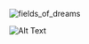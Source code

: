 <!--
**JamesMoreau/JamesMoreau** is a ✨ _special_ ✨ repository because its `README.md` (this file) appears on your GitHub profile.

Here are some ideas to get you started:

- 🔭 I’m currently working on ...
- 🌱 I’m currently learning ...
- 👯 I’m looking to collaborate on ...
- 🤔 I’m looking for help with ...
- 💬 Ask me about ...
- 📫 How to reach me: ...
- 😄 Pronouns: ...
- ⚡ Fun fact: ...
-->

![fields_of_dreams](https://github.com/user-attachments/assets/f8cbdca8-e0ea-45f2-bf97-be80e5b1037d)

![Alt Text](https://media.giphy.com/media/vFKqnCdLPNOKc/giphy.gif)
